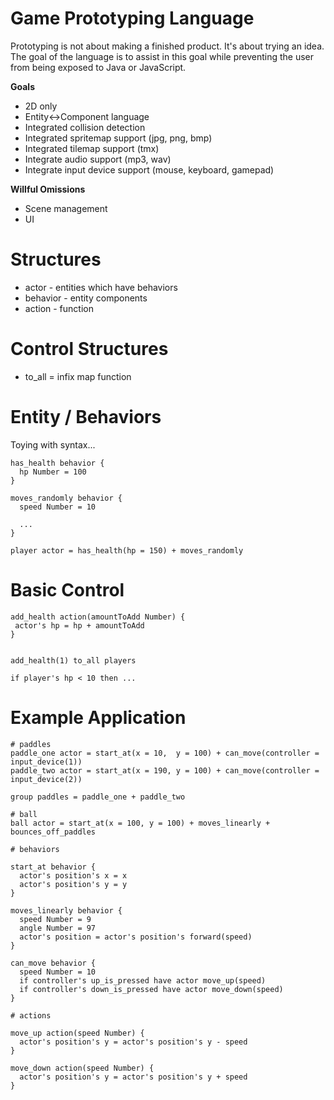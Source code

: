 # Game Prototyping Language

Prototyping is not about making a finished product. It's about trying an idea. The goal of the language is to assist in this goal while preventing the user from being exposed to Java or JavaScript.

**Goals**

* 2D only
* Entity<->Component language
* Integrated collision detection
* Integrated spritemap support (jpg, png, bmp)
* Integrated tilemap support (tmx)
* Integrate audio support (mp3, wav)
* Integrate input device support (mouse, keyboard, gamepad)

**Willful Omissions**

* Scene management
* UI

# Structures

* actor - entities which have behaviors
* behavior - entity components
* action - function

# Control Structures 

* to_all = infix map function

# Entity / Behaviors

Toying with syntax...

```
has_health behavior {
  hp Number = 100
}

moves_randomly behavior {
  speed Number = 10
  
  ...
}
```

```
player actor = has_health(hp = 150) + moves_randomly
```

# Basic Control

```
add_health action(amountToAdd Number) {
 actor's hp = hp + amountToAdd
}


add_health(1) to_all players

if player's hp < 10 then ...
```

# Example Application

```
# paddles
paddle_one actor = start_at(x = 10,  y = 100) + can_move(controller = input_device(1))
paddle_two actor = start_at(x = 190, y = 100) + can_move(controller = input_device(2))

group paddles = paddle_one + paddle_two

# ball
ball actor = start_at(x = 100, y = 100) + moves_linearly + bounces_off_paddles

# behaviors

start_at behavior {
  actor's position's x = x
  actor's position's y = y
}

moves_linearly behavior { 
  speed Number = 9
  angle Number = 97
  actor's position = actor's position's forward(speed)
}

can_move behavior {
  speed Number = 10
  if controller's up_is_pressed have actor move_up(speed)
  if controller's down_is_pressed have actor move_down(speed)
}

# actions

move_up action(speed Number) {
  actor's position's y = actor's position's y - speed
}

move_down action(speed Number) {
  actor's position's y = actor's position's y + speed
}
```
